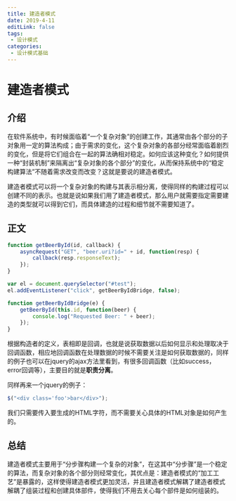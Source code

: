 ```yaml
---
title: 建造者模式
date: 2019-4-11
editLink: false
tags:
 - 设计模式
categories:
 - 设计模式基础
---
```


# 建造者模式

## 介绍

在软件系统中，有时候面临着“一个复杂对象”的创建工作，其通常由各个部分的子对象用一定的算法构成；由于需求的变化，这个复杂对象的各部分经常面临着剧烈的变化，但是将它们组合在一起的算法确相对稳定。如何应该这种变化？如何提供一种“封装机制”来隔离出“复杂对象的各个部分”的变化，从而保持系统中的“稳定构建算法”不随着需求改变而改变？这就是要说的建造者模式。

建造者模式可以将一个复杂对象的构建与其表示相分离，使得同样的构建过程可以创建不同的表示。也就是说如果我们用了建造者模式，那么用户就需要指定需要建造的类型就可以得到它们，而具体建造的过程和细节就不需要知道了。

## 正文

```javascript
function getBeerById(id, callback) {
    asyncRequest("GET", "beer.uri?id=" + id, function(resp) {
        callback(resp.responseText);
    });
}

var el = document.querySelector("#test");
el.addEventListener("click", getBeerByIdBridge, false);

function getBeerByIdBridge(e) {
    getBeerById(this.id, function(beer) {
        console.log("Requested Beer: " + beer);
    });
}
```

根据构造者的定义，表相即是回调，也就是说获取数据以后如何显示和处理取决于回调函数，相应地回调函数在处理数据的时候不需要关注是如何获取数据的，同样的例子也可以在jquery的ajax方法里看到，有很多回调函数（比如success，error回调等），主要目的就是**职责分离**。

同样再来一个jquery的例子：

```javascript
$("<div class='foo'>bar</div>");
```

我们只需要传入要生成的HTML字符，而不需要关心具体的HTML对象是如何产生的。

## 总结

建造者模式主要用于“分步骤构建一个复杂的对象”，在这其中“分步骤”是一个稳定的算法，而复杂对象的各个部分则经常变化，其优点是：建造者模式的“加工工艺”是暴露的，这样使得建造者模式更加灵活，并且建造者模式解耦了建造者模式解耦了组装过程和创建具体部件，使得我们不用去关心每个部件是如何组装的。

